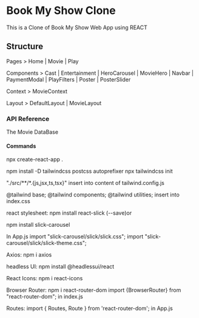 # Book My Show Clone

This is a Clone of Book My Show Web App using REACT

## Structure

Pages > Home | 
        Movie | 
        Play

Components > Cast | 
             Entertainment | 
             HeroCarousel | 
             MovieHero | 
             Navbar | 
             PaymentModal | 
             PlayFilters | 
             Poster | 
             PosterSlider
             
Context > MovieContext

Layout > DefaultLayout | 
         MovieLayout

### API Reference

The Movie DataBase

#### Commands

npx create-react-app .

npm install -D tailwindcss postcss autoprefixer
npx tailwindcss init

"./src/**/*.{js,jsx,ts,tsx}" insert into content of tailwind.config.js

@tailwind base;
@tailwind components;
@tailwind utilities; insert into index.css

react stylesheet:
npm install react-slick (--save)or

npm install slick-carousel

In App.js
import "slick-carousel/slick/slick.css";
import "slick-carousel/slick/slick-theme.css";

Axios:
npm i axios

headless UI:
npm install @headlessui/react

React Icons:
npm i react-icons

Browser Router:
npm i react-router-dom
import {BrowserRouter} from "react-router-dom"; in index.js

Routes:
import { Routes, Route } from 'react-router-dom'; in App.js
